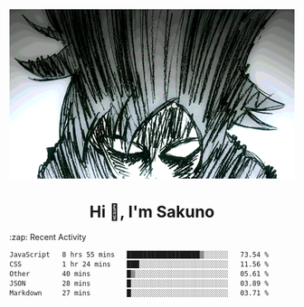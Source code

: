 <body>
<h1 align="center"></h1>
<br>
<div align="center">
<img width="auto" height="300" src="Img/mobFreakoutLonger.gif"/>
</div>
</div>
<h1 align="center">Hi 👋, I'm Sakuno</h1>
:zap: Recent Activity

<!--START_SECTION:waka-->

```txt
JavaScript   8 hrs 55 mins   ██████████████████▒░░░░░░   73.54 %
CSS          1 hr 24 mins    ███░░░░░░░░░░░░░░░░░░░░░░   11.56 %
Other        40 mins         █▒░░░░░░░░░░░░░░░░░░░░░░░   05.61 %
JSON         28 mins         █░░░░░░░░░░░░░░░░░░░░░░░░   03.89 %
Markdown     27 mins         █░░░░░░░░░░░░░░░░░░░░░░░░   03.71 %
```

<!--END_SECTION:waka-->
